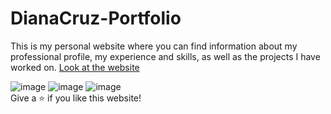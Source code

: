# DianaCruz-Portfolio
This is my personal website where you can find information about my professional profile, my experience and skills, as well as the projects I have worked on.
[Look at the website](https://dianacruzpro.netlify.app)

![image](https://user-images.githubusercontent.com/98240550/191395070-5bf6878c-65cb-4d04-95ef-1fb603da828f.png)
![image](https://user-images.githubusercontent.com/98240550/191395285-d4f56484-9780-4124-b81d-a766296fca21.png)
![image](https://user-images.githubusercontent.com/98240550/191395447-d217f826-47f6-48f8-8e37-7bd03c4eaa4b.png)
<br>
Give a ⭐ if you like this website!


